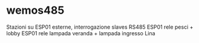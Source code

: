 # wemos485
Stazioni su ESP01 esterne, interrogazione slaves RS485
ESP01 rele pesci + lobby
ESP01 rele lampada veranda + lampada ingresso Lina
